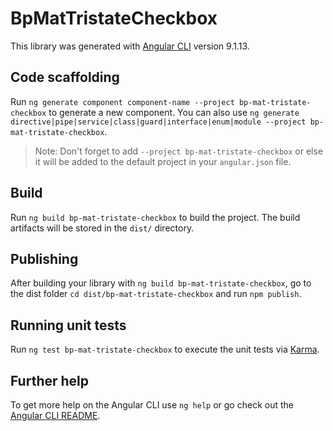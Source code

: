# BpMatTristateCheckbox

This library was generated with [Angular CLI](https://github.com/angular/angular-cli) version 9.1.13.

## Code scaffolding

Run `ng generate component component-name --project bp-mat-tristate-checkbox` to generate a new component. You can also use `ng generate directive|pipe|service|class|guard|interface|enum|module --project bp-mat-tristate-checkbox`.
> Note: Don't forget to add `--project bp-mat-tristate-checkbox` or else it will be added to the default project in your `angular.json` file. 

## Build

Run `ng build bp-mat-tristate-checkbox` to build the project. The build artifacts will be stored in the `dist/` directory.

## Publishing

After building your library with `ng build bp-mat-tristate-checkbox`, go to the dist folder `cd dist/bp-mat-tristate-checkbox` and run `npm publish`.

## Running unit tests

Run `ng test bp-mat-tristate-checkbox` to execute the unit tests via [Karma](https://karma-runner.github.io).

## Further help

To get more help on the Angular CLI use `ng help` or go check out the [Angular CLI README](https://github.com/angular/angular-cli/blob/master/README.md).
